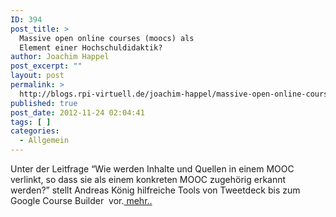 ```yaml
---
ID: 394
post_title: >
  Massive open online courses (moocs) als
  Element einer Hochschuldidaktik?
author: Joachim Happel
post_excerpt: ""
layout: post
permalink: >
  http://blogs.rpi-virtuell.de/joachim-happel/massive-open-online-courses-moocs-als-element-einer-hochschuldidaktik-lernblog/
published: true
post_date: 2012-11-24 02:04:41
tags: [ ]
categories:
  - Allgemein
---
```

<p>
	Unter der Leitfrage &ldquo;Wie werden Inhalte und Quellen in einem MOOC verlinkt, so dass sie als einem konkreten MOOC zugeh&ouml;rig erkannt werden?&rdquo; stellt Andreas K&ouml;nig hilfreiche Tools von Tweetdeck bis zum Google Course Builder&nbsp; vor.<a href="http://www.lernblog.ch/massive-open-online-courses-moocs-als-element-einer-hochschuldidaktik/"> mehr..</a>
</p>